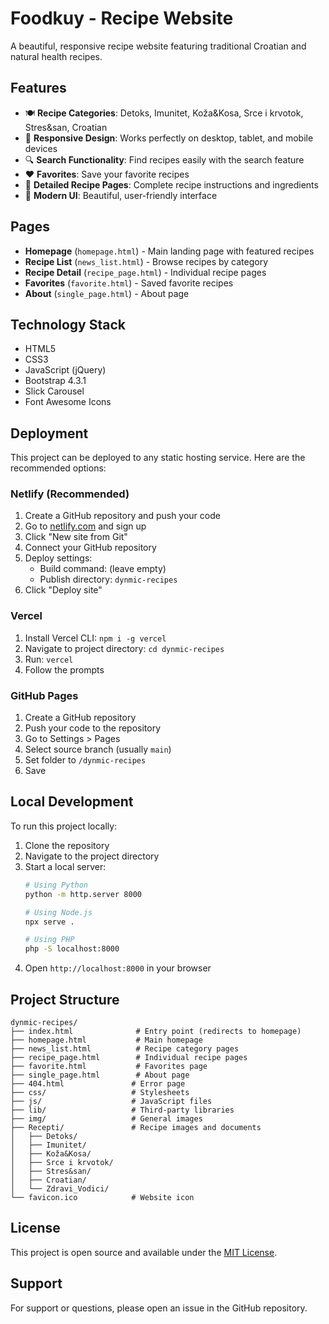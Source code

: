 # Foodkuy - Recipe Website

A beautiful, responsive recipe website featuring traditional Croatian and natural health recipes.

## Features

- 🍽️ **Recipe Categories**: Detoks, Imunitet, Koža&Kosa, Srce i krvotok, Stres&san, Croatian
- 📱 **Responsive Design**: Works perfectly on desktop, tablet, and mobile devices
- 🔍 **Search Functionality**: Find recipes easily with the search feature
- ❤️ **Favorites**: Save your favorite recipes
- 📖 **Detailed Recipe Pages**: Complete recipe instructions and ingredients
- 🎨 **Modern UI**: Beautiful, user-friendly interface

## Pages

- **Homepage** (`homepage.html`) - Main landing page with featured recipes
- **Recipe List** (`news_list.html`) - Browse recipes by category
- **Recipe Detail** (`recipe_page.html`) - Individual recipe pages
- **Favorites** (`favorite.html`) - Saved favorite recipes
- **About** (`single_page.html`) - About page

## Technology Stack

- HTML5
- CSS3
- JavaScript (jQuery)
- Bootstrap 4.3.1
- Slick Carousel
- Font Awesome Icons

## Deployment

This project can be deployed to any static hosting service. Here are the recommended options:

### Netlify (Recommended)
1. Create a GitHub repository and push your code
2. Go to [netlify.com](https://netlify.com) and sign up
3. Click "New site from Git"
4. Connect your GitHub repository
5. Deploy settings:
   - Build command: (leave empty)
   - Publish directory: `dynmic-recipes`
6. Click "Deploy site"

### Vercel
1. Install Vercel CLI: `npm i -g vercel`
2. Navigate to project directory: `cd dynmic-recipes`
3. Run: `vercel`
4. Follow the prompts

### GitHub Pages
1. Create a GitHub repository
2. Push your code to the repository
3. Go to Settings > Pages
4. Select source branch (usually `main`)
5. Set folder to `/dynmic-recipes`
6. Save

## Local Development

To run this project locally:

1. Clone the repository
2. Navigate to the project directory
3. Start a local server:
   ```bash
   # Using Python
   python -m http.server 8000
   
   # Using Node.js
   npx serve .
   
   # Using PHP
   php -S localhost:8000
   ```
4. Open `http://localhost:8000` in your browser

## Project Structure

```
dynmic-recipes/
├── index.html              # Entry point (redirects to homepage)
├── homepage.html           # Main homepage
├── news_list.html          # Recipe category pages
├── recipe_page.html        # Individual recipe pages
├── favorite.html           # Favorites page
├── single_page.html        # About page
├── 404.html               # Error page
├── css/                   # Stylesheets
├── js/                    # JavaScript files
├── lib/                   # Third-party libraries
├── img/                   # General images
├── Recepti/               # Recipe images and documents
│   ├── Detoks/
│   ├── Imunitet/
│   ├── Koža&Kosa/
│   ├── Srce i krvotok/
│   ├── Stres&san/
│   ├── Croatian/
│   └── Zdravi_Vodici/
└── favicon.ico            # Website icon
```

## License

This project is open source and available under the [MIT License](LICENSE).

## Support

For support or questions, please open an issue in the GitHub repository. 
